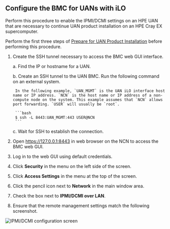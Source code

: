 ## Configure the BMC for UANs with iLO

Perform this procedure to enable the IPMI/DCMI settings on an HPE UAN that are necessary to continue UAN product installation on an HPE Cray EX supercomputer.

Perform the first three steps of [Prepare for UAN Product Installation](Prepare_for_UAN_Product_Installation.md#prepare-for-uan-product-installation) before performing this procedure.

1. Create the SSH tunnel necessary to access the BMC web GUI interface.

    a. Find the IP or hostname for a UAN.

    b. Create an SSH tunnel to the UAN BMC. Run the following command on an external system.

        In the following example, `UAN_MGMT` is the UAN iLO interface host name or IP address. `NCN` is the host name or IP address of a non-compute node on the system. This example assumes that `NCN` allows port forwarding. `USER` will usually be `root`.

        ```bash
        $ ssh -L 8443:UAN_MGMT:443 USER@NCN
        ```

    c. Wait for SSH to establish the connection.

2. Open https://127.0.0.1:8443 in web browser on the NCN to access the BMC web GUI.

3. Log in to the web GUI using default credentials.

4. Click **Security** in the menu on the left side of the screen.

5. Click **Access Settings** in the menu at the top of the screen.

6. Click the pencil icon next to **Network** in the main window area.

7. Check the box next to **IPMI/DCMI over LAN**.

8. Ensure that the remote management settings match the following screenshot.

![IPMI/DCMI configuration screen](installation_prereqs/images/HPE_UAN_BMC_IPMI_DCMI_configuration.png)
